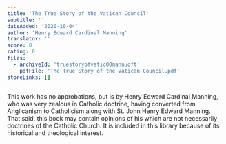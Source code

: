 ```yaml
---
title: 'The True Story of the Vatican Council'
subtitle: ''
dateAdded: '2020-10-04'
author: 'Henry Edward Cardinal Manning'
translator: ''
score: 0
rating: 0
files:
  - archiveId: 'truestoryofvatic00mannuoft'
    pdfFile: 'The True Story of the Vatican Council.pdf'
storeLinks: []
---
```


This work has no approbations, but is by Henry Edward Cardinal Manning, who was very zealous in Catholic doctrine, having converted from Anglicanism to Catholicism along with St. John Henry Edward Manning. That said, this book may contain opinions of his which are not necessarily doctrines of the Catholic Church. It is included in this library because of its historical and theological interest.